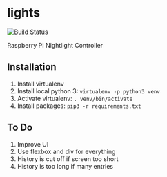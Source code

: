 # lights
[![Build Status](https://travis-ci.org/Weizilla/lights.svg?branch=master)](https://travis-ci.org/Weizilla/lights)

Raspberry PI Nightlight Controller

## Installation
1. Install virtualenv
2. Install local python 3: `virtualenv -p python3 venv`
3. Activate virtualenv: `. venv/bin/activate`
4. Install packages: `pip3 -r requirements.txt`

## To Do
1. Improve UI
  1. Use flexbox and div for everything
  2. History is cut off if screen too short
  3. History is too long if many entries
